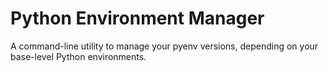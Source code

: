 # Python Environment Manager

A command-line utility to manage your pyenv versions, depending on your base-level Python environments.
